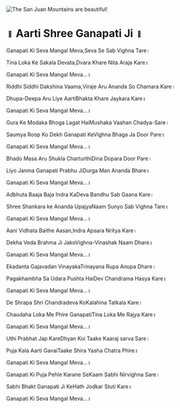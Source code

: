 ![The San Juan Mountains are beautiful!](lib/images/img.png "San Juan Mountains")

# ॥ Aarti Shree Ganapati Ji ॥
Ganapati Ki Seva Mangal Meva,Seva Se Sab Vighna Tare।

Tina Loka Ke Sakala Devata,Dvara Khare Nita Araja Kare॥

Ganapati Ki Seva Mangal Meva...॥

Riddhi Siddhi Dakshina Vaama,Viraje Aru Ananda So Chamara Kare।

Dhupa-Deepa Aru Liye AartiBhakta Khare Jaykara Kare॥

Ganapati Ki Seva Mangal Meva...॥

Gura Ke Modaka Bhoga Lagat HaiMushaka Vaahan Chadya-Sare।

Saumya Roop Ko Dekh Ganapati KeVighna Bhaga Ja Door Pare॥

Ganapati Ki Seva Mangal Meva...॥

Bhado Masa Aru Shukla CharturthiDina Dopara Door Pare।

Liyo Janma Ganapati Prabhu JiDurga Man Ananda Bhare॥

Ganapati Ki Seva Mangal Meva...॥

Adbhuta Baaja Baja Indra KaDeva Bandhu Sab Gaana Kare।

Shree Shankara ke Ananda UpajyaNaam Sunyo Sab Vighna Tare॥

Ganapati Ki Seva Mangal Meva...॥

Aani Vidhata Baithe Aasan,Indra Apsara Nritya Kare।

Dekha Veda Brahma Ji JakoVighna-Vinashak Naam Dhare॥

Ganapati Ki Seva Mangal Meva...॥

Ekadanta Gajavadan VinayakaTrinayana Rupa Anupa Dhare।

Pagakhambha Sa Udara Pushta HaiDev Chandrama Hasya Kare॥

Ganapati Ki Seva Mangal Meva...॥

De Shrapa Shri Chandradeva KoKalahina Tatkala Kare।

Chaudaha Loka Me Phire GanapatiTina Loka Me Rajya Kare॥

Ganapati Ki Seva Mangal Meva...॥

Uthi Prabhat Jap KareDhyan Koi Taake Kaaraj sarva Sare।

Puja Kala Aarti GavaiTaake Shira Yasha Chatra Phire॥

Ganapati Ki Seva Mangal Meva...॥

Ganapati Ki Puja Pehle Karane SeKaam Sabhi Nirvighna Sare।

Sabhi Bhakt Ganapati Ji KeHath Jodkar Stuti Kare॥

Ganapati Ki Seva Mangal Meva...॥